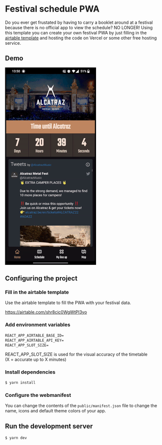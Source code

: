 # Festival schedule PWA

Do you ever get frustated by having to carry a booklet around at a festival because there is no official app to view the schedule?
NO LONGER! Using this template you can create your own festival PWA by just filling in the [airtable template](https://airtable.com/shr8cic0WgWtPI3yo) and hosting the code on Vercel or some other free hosting service.

## Demo

![](demo.gif)

## Configuring the project

### Fill in the airtable template

Use the airtable template to fill the PWA with your festival data.

https://airtable.com/shr8cic0WgWtPI3yo

### Add environment variables

```
REACT_APP_AIRTABLE_BASE_ID=
REACT_APP_AIRTABLE_API_KEY=
REACT_APP_SLOT_SIZE=
```

REACT_APP_SLOT_SIZE is used for the visual accuracy of the timetable  
(X = accurate up to X minutes)

### Install dependencies

```bash
$ yarn install
```

### Configure the webmanifest

You can change the contents of the `public/manifest.json` file to change the name, icons and default theme colors of your app.

## Run the development server

```bash
$ yarn dev
```
